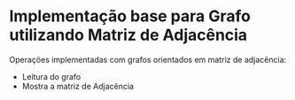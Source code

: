 # Implementação base para Grafo utilizando Matriz de Adjacência
Operações implementadas com grafos orientados em matriz de adjacência:<br>
- Leitura do grafo<br>
- Mostra a matriz de Adjacência<br>